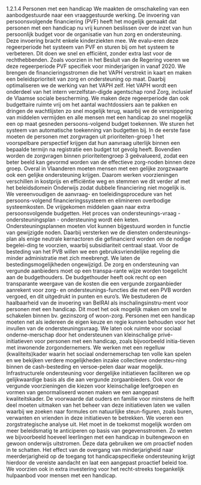 1.2.1.4 Personen met een handicap We maakten de omschakeling van een aanbodgestuurde naar een vraaggestuurde werking. De invoering van persoonsvolgende financiering (PVF) heeft het mogelijk gemaakt dat personen met een handicap nu vrij kunnen beslissen over de inzet van hun persoonlijk budget voor de organisatie van hun zorg en ondersteuning. Deze invoering bracht enkele kinderziekten mee. We evalu-eren deze regeerperiode het systeem van PVF en sturen bij om het systeem te verbeteren. Dit doen we snel en efficiënt, zonder extra last voor de rechthebbenden. Zoals voorzien in het Besluit van de Regering voeren we deze regeerperiode PVF specifiek voor minderjarigen in vanaf 2020. We brengen de financieringsstromen die het VAPH verstrekt in kaart en maken een beleidsprioriteit van zorg en ondersteuning op maat. Daarbij optimaliseren we de werking van het VAPH zelf. Het VAPH wordt een onderdeel van het intern verzelfstan-digde agentschap rond Zorg, inclusief de Vlaamse sociale bescherming. We maken deze regeerperiode dan ook budgettaire ruimte vrij om het aantal wachtdossiers aan te pakken en dringen de wachtlijsten zo snel mogelijk terug, waarbij we de versnippering van middelen vermijden en alle mensen met een handicap zo snel mogelijk een op maat gesneden persoons-volgend budget toekennen. We sturen het systeem van automatische toekenning van budgetten bij. In de eerste fase moeten de personen met zorgvragen uit prioriteiten-groep 1 het voorspelbare perspectief krijgen dat hun aanvraag uiterlijk binnen een bepaalde termijn na registratie een budget tot gevolg heeft. Bovendien worden de zorgvragen binnen prioriteitengroep 3 geëvalueerd, zodat een beter beeld kan gevormd worden van de effectieve zorg-noden binnen deze groep. Overal in Vlaanderen moeten mensen met een gelijke zorgzwaarte ook een gelijke ondersteuning krijgen. Daarom werken voorzieningen verschillen in kostprijs en efficiëntie weg en stemmen we dit verder af met het beleidsdomein Onderwijs zodat dubbele financiering niet mogelijk is. We vereenvoudigen de aanvraag- en toeleidingsprocedure van het persoons-volgend financieringssysteem en elimineren overbodige systeemkosten. De vrijgekomen middelen gaan naar extra persoonsvolgende budgetten. Het proces van ondersteunings-vraag - ondersteuningsplan - ondersteuning wordt één keten. Ondersteuningsplannen moeten vlot kunnen bijgestuurd worden in functie van gewijzigde noden. Daarbij versterken we de diensten ondersteunings-plan als enige neutrale kernactoren die gefinancierd worden om de nodige begelei-ding te voorzien, waarbij subsidiariteit centraal staat. Voor de besteding van het PVB willen we een gebruiksvriendelijke regeling die minder administratie met zich meebrengt. We laten de bestedingsmogelijkheden ongewijzigd. De zorg en ondersteuning van vergunde aanbieders moet op een transpa-rante wijze worden toegelicht aan de budgethouders. De budgethouder heeft ook recht op een transparante weergave van de kosten die een vergunde zorgaanbieder aanrekent voor zorg- en ondersteunings-functies die met een PVB worden vergoed, en dit uitgedrukt in punten en euro’s. We bestuderen de haalbaarheid van de invoering van BelRAI als inschalingsinstru-ment voor personen met een handicap. Dit moet het ook mogelijk maken om snel te schakelen binnen bv. gezinszorg of woon-zorg. Personen met een handicap moeten net als iedereen de eigen keuze en regie kunnen behouden voor het invullen van de ondersteuningsvraag. We laten ook ruimte voor sociaal onderne-merschap door het ondersteunen van kleinschalige privé-initiatieven voor personen met een handicap, zoals bijvoorbeeld initia-tieven met inwonende zorgondernemers. We werken met een regelluw (kwaliteits)kader waarin het sociaal ondernemerschap ten volle kan spelen en we bekijken verdere mogelijkheden inzake collectieve ondersteu-ning binnen de cash-besteding en versoe-pelen daar waar mogelijk. Infrastructurele ondersteuning voor dergelijke initiatieven faciliteren we op gelijkwaardige basis als die aan vergunde zorgaanbieders. Ook voor de vergunde voorzieningen die kiezen voor kleinschalige leefgroepen en vormen van genormaliseerd wonen maken we een aangepast kwaliteitskader. De voorwaarde dat ouders en familie voor minstens de helft deel moeten uitmaken van het beheer van deze initiatieven laten we vallen waarbij we zoeken naar formules om natuurlijke steun-figuren, zoals buren, verwanten en vrienden in deze initiatieven te betrekken. We voeren een zorgstrategische analyse uit. Het moet in de toekomst mogelijk worden om meer beleidsmatig te anticiperen op basis van gegevensstromen. Zo weten we bijvoorbeeld hoeveel leerlingen met een handicap in buitengewoon en gewoon onderwijs uitstromen. Deze data gebruiken we om proactief noden in te schatten. Het effect van de overgang van minderjarigheid naar meerderjarigheid op de toegang tot handicapspecifieke ondersteuning krijgt hierdoor de vereiste aandacht en laat een aangepast proactief beleid toe. We voorzien ook in extra investering voor het recht-streeks toegankelijk hulpaanbod voor mensen met een handicap. 